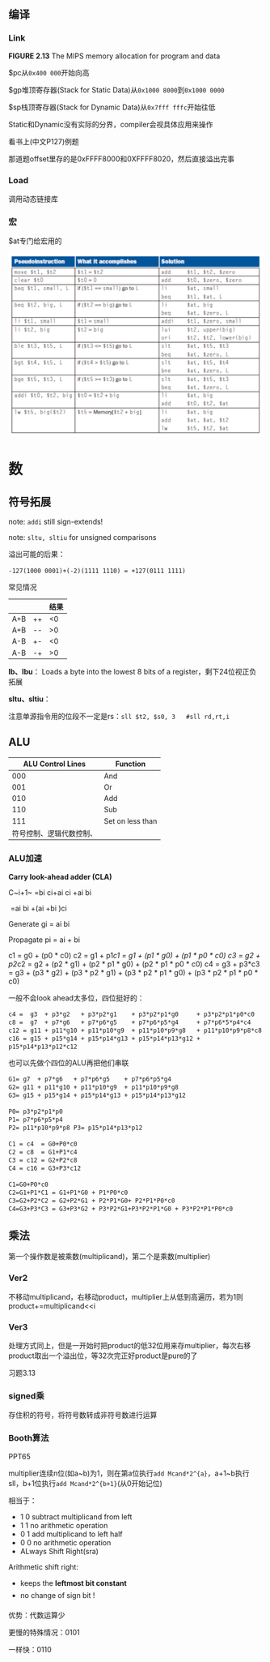 ## 编译

### Link

**FIGURE 2.13** The MIPS memory allocation for program and data

\$pc从`0x400 000`开始向高

\$gp堆顶寄存器(Stack for Static Data)从`0x1000 8000`到`0x1000 0000`

\$sp栈顶寄存器(Stack for Dynamic Data)从`0x7fff fffc`开始往低

Static和Dynamic没有实际的分界，compiler会视具体应用来操作

看书上(中文P127)例题

那道题offset里存的是0xFFFF8000和0XFFFF8020，然后直接溢出完事





### Load

调用动态链接库



### 宏

$at专门给宏用的

<img src = "assets/macro.png">

# 数

## 符号拓展

note: `addi` still sign-extends!

note: `sltu, sltiu` for unsigned comparisons

溢出可能的后果：

`-127(1000 0001)+(-2)(1111 1110) = +127(0111 1111)`

常见情况

|      |      | 结果 |
| ---- | ---- | ---- |
| A+B  | ++   | <0   |
| A+B  | --   | \>0  |
| A-B  | +-   | <0   |
| A-B  | -+   | \>0  |

**lb、lbu**： Loads a byte into the lowest 8 bits of a register，剩下24位视正负拓展

**sltu、sltiu**：

注意单源指令用的位段不一定是rs：`sll $t2, $s0, 3	#sll rd,rt,i`





## ALU

| ALU Control Lines        | Function         |
| ------------------------ | ---------------- |
| 000                      | And              |
| 001                      | Or               |
| 010                      | Add              |
| 110                      | Sub              |
| 111                      | Set on less than |
| 符号控制、逻辑代数控制、 |                  |





### ALU加速

**Carry look-ahead adder (CLA)**

C~i+1~	 =bi ci+ai ci +ai bi 

​           =ai bi +(ai +bi )ci

Generate gi = ai bi

Propagate pi = ai + bi

c1 = g0 + (p0 * c0)
c2 = g1 + p1*c1 = g1 + (p1 * g0) + (p1 * p0 * c0)
c3 = g2 + p2*c2 = g2 + (p2 * g1) + (p2 * p1 * g0) + (p2 * p1 * p0 * c0)
c4 = g3 + p3*c3 = g3 + (p3 * g2) + (p3 * p2 * g1) + (p3 * p2 * p1 * g0) + (p3 * p2 * p1 * p0 * c0)

一般不会look ahead太多位，四位挺好的：

```pseudocode
c4 =  g3  + p3*g2 	+ p3*p2*g1    + p3*p2*p1*g0     + p3*p2*p1*p0*c0
c8 =  g7  + p7*g6 	+ p7*p6*g5    + p7*p6*p5*g4     + p7*p6*5*p4*c4
c12 = g11 + p11*g10	+ p11*p10*g9  + p11*p10*p9*g8   + p11*p10*p9*p8*c8
c16 = g15 + p15*g14	+ p15*p14*g13 + p15*p14*p13*g12 + p15*p14*p13*p12*c12
```

也可以先做个四位的ALU再把他们串联

```pseudocode
G1= g7  + p7*g6   + p7*p6*g5    + p7*p6*p5*g4
G2= g11 + p11*g10 + p11*p10*g9  + p11*p10*p9*g8
G3= g15 + p15*g14 + p15*p14*g13 + p15*p14*p13*g12

P0= p3*p2*p1*p0
P1= p7*p6*p5*p4
P2= p11*p10*p9*p8 P3= p15*p14*p13*p12

C1 = c4  = G0+P0*c0
C2 = c8  = G1+P1*c4
C3 = c12 = G2+P2*c8
C4 = c16 = G3+P3*c12

C1=G0+P0*c0
C2=G1+P1*C1 = G1+P1*G0 + P1*P0*c0
C3=G2+P2*C2 = G2+P2*G1 + P2*P1*G0+ P2*P1*P0*c0
C4=G3+P3*C3 = G3+P3*G2 + P3*P2*G1+P3*P2*P1*G0 + P3*P2*P1*P0*c0
```

## 乘法

第一个操作数是被乘数(multiplicand)，第二个是乘数(multiplier)

### Ver2

不移动multiplicand，右移动product，multiplier上从低到高遍历，若为1则product+=multiplicand<<i

### Ver3

处理方式同上，但是一开始时把product的低32位用来存multiplier，每次右移product取出一个溢出位，等32次完正好product是pure的了

习题3.13

### signed乘

存住积的符号，将符号数转成非符号数进行运算

### Booth算法

PPT65

multiplier连续n位(如a\~b)为1，则在第a位执行`add Mcand*2^{a}`，a+1\~b执行sll，b+1位执行`add Mcand*2^{b+1}`(从0开始记位)

相当于：

* 1 0 	subtract multiplicand from left
* 1 1 	no arithmetic operation
* 0 1 	add multiplicand to left half
* 0 0 	no arithmetic operation
* ALways Shift Right(sra)

Arithmetic shift right:

* keeps the **leftmost bit constant**
* no change of sign bit !

优势：代数运算少

更慢的特殊情况：0101

一样快：0110



